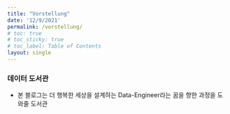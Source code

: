 ```yaml
---
title: "Vorstellung"
date: '12/9/2021'
permalink: /vorstellung/
# toc: true
# toc_sticky: true
# toc_label: Table of Contents
layout: single
---
```


### 데이터 도서관
* 본 블로그는 더 행복한 세상을 설계하는 Data-Engineer라는 꿈을 향한 과정을 도와줄 도서관



